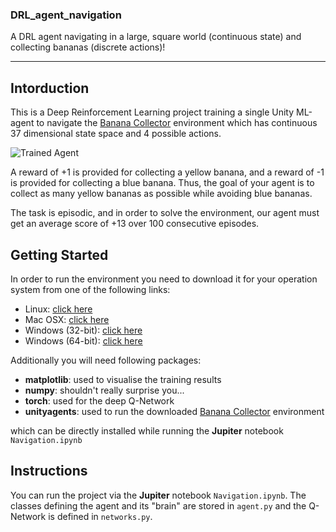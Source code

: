 [image1]: https://user-images.githubusercontent.com/10624937/42135619-d90f2f28-7d12-11e8-8823-82b970a54d7e.gif "Trained Agent"

### DRL_agent_navigation
A DRL agent navigating in a large, square world (continuous state) and collecting bananas (discrete actions)! 


---

## Intorduction

This is a Deep Reinforcement Learning project training a single Unity ML-agent to navigate the [Banana Collector](https://github.com/Unity-Technologies/ml-agents/blob/master/docs/Learning-Environment-Examples.md#banana-collector) environment which has continuous 37 dimensional state space and 4 possible actions.

![Trained Agent][image1]


A reward of +1 is provided for collecting a yellow banana, and a reward of -1 is provided for collecting a blue banana.  Thus, the goal of your agent is to collect as many yellow bananas as possible while avoiding blue bananas.

The task is episodic, and in order to solve the environment, our agent must get an average score of +13 over 100 consecutive episodes.



## Getting Started

In order to run the environment you need to download it for your  operation system from one of the following links:
* Linux: [click here](https://s3-us-west-1.amazonaws.com/udacity-drlnd/P1/Banana/Banana_Linux.zip)
* Mac OSX: [click here](https://s3-us-west-1.amazonaws.com/udacity-drlnd/P1/Banana/Banana.app.zip)
* Windows (32-bit): [click here](https://s3-us-west-1.amazonaws.com/udacity-drlnd/P1/Banana/Banana_Windows_x86.zip)
* Windows (64-bit): [click here](https://s3-us-west-1.amazonaws.com/udacity-drlnd/P1/Banana/Banana_Windows_x86_64.zip)


Additionally you will need following packages: 
* **matplotlib**: used to visualise the training results 
* **numpy**: shouldn't really surprise you...
* **torch**: used for the deep Q-Network
* **unityagents**: used to run the downloaded [Banana Collector](https://github.com/Unity-Technologies/ml-agents/blob/master/docs/Learning-Environment-Examples.md#banana-collector) environment

which can be directly installed while running the **Jupiter** notebook `Navigation.ipynb`



## Instructions

You can run the project via the **Jupiter** notebook `Navigation.ipynb`. The classes defining the agent and its "brain" are stored in `agent.py` and the Q-Network is defined in `networks.py`.








